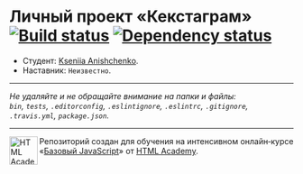 # Личный проект «Кекстаграм» [![Build status][travis-image]][travis-url] [![Dependency status][dependency-image]][dependency-url]

* Студент: [Kseniia Anishchenko](https://up.htmlacademy.ru/javascript/6/user/132844).
* Наставник: `Неизвестно`.

---

_Не удаляйте и не обращайте внимание на папки и файлы:_<br>
_`bin`, `tests`, `.editorconfig`, `.eslintignore`, `.eslintrc`, `.gitignore`, `.travis.yml`, `package.json`._

---

<a href="https://htmlacademy.ru/intensive/javascript"><img align="left" width="50" height="50" title="HTML Academy" src="https://up.htmlacademy.ru/static/img/intensive/javascript/logo-for-github.svg"></a>

Репозиторий создан для обучения на интенсивном онлайн‑курсе «[Базовый JavaScript](https://htmlacademy.ru/intensive/javascript)» от [HTML Academy](https://htmlacademy.ru).

[travis-image]: https://travis-ci.org/htmlacademy-javascript/132844-kekstagram.svg?branch=master
[travis-url]: https://travis-ci.org/htmlacademy-javascript/132844-kekstagram
[dependency-image]: https://david-dm.org/htmlacademy-javascript/132844-kekstagram.svg?style=flat-square
[dependency-url]: https://david-dm.org/htmlacademy-javascript/132844-kekstagram
